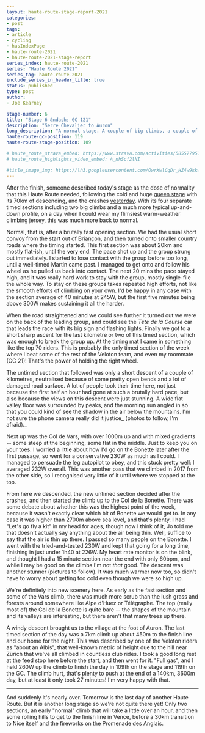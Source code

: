 ```yaml
---
layout: haute-route-stage-report-2021
categories:
- post
tags:
- article
- cycling
- hasIndexPage
- haute-route-2021
- haute-route-2021-stage-report
series_index: haute-route-2021
series: "Haute Route 2021"
series_tag: haute-route-2021
include_series_in_header_title: true
status: published
type: post
author:
- Joe Kearney

stage-number: 6
title: "Stage 6 &ndash; GC 121"
description: "Serre Chevalier to Auron"
long_description: "A normal stage. A couple of big climbs, a couple of small ones and some fast riding on the flat."
haute-route-gc-position: 119
haute-route-stage-position: 109

# haute_route_strava_embed: https://www.strava.com/activities/5855779511/embed/2b8d7e7417a94b4befb54f38b72df0d4b7db89bc
# haute_route_highlights_video_embed: A_nhScf2lNI

#title_image_img: https://lh3.googleusercontent.com/OwrXwlCqDr_HZ4w9kkw6RF0tiRyChtNTL_z1ESwAVF11m9n6VQGi6-wn054tPEcx0XSmD3EDXcT8Wo1ZWBXZcJSOTGzI7Ut2C4-vPuwR2oWRAish0JsxNDQvRnHWw8kM1yfnD13pjz8=w960-h540
---
```


After the finish, someone described today's stage as the dose of normality that this Haute Route needed, following the cold and huge [queen stage](/posts/hra-2021-stage-3) with its 70km of descending, and the crashes [yesterday](/posts/hra-2021-stage-5). With its four separate timed sections including two big climbs and a much more typical up-and-down profile, on a day when I could wear my flimsiest warm-weather climbing jersey, this was much more back to normal.

Normal, that is, after a brutally fast opening section. We had the usual short convoy from the start out of Briançon, and then turned onto smaller country roads where the timing started. This first section was about 20km and mostly flat-ish, until the very end. The pace shot up and the group strung out immediately. I started to lose contact with the group before too long, until a well-timed Martin came past. I managed to get onto and follow his wheel as he pulled us back into contact. The next 20 mins the pace stayed high, and it was really hard work to stay with the group, mostly single-file the whole way. To stay on these groups takes repeated high efforts, not like the smooth efforts of climbing on your own. I'd be happy in any case with the section average of 40 minutes at 245W, but the first five minutes being above 300W makes sustaining it all the harder.

When the road straightened and we could see further it turned out we were on the back of the leading group, and could see the _Tëte de la Course_ car that leads the race with its big sign and flashing lights. Finally we got to a short sharp ascent for the last kilometre or two of this timed section, which was enough to break the group up. At the timing mat I came in something like the top 70 riders. This is probably the only timed section of the week where I beat some of the rest of the Veloton team, and even my roommate (GC 21)! That's the power of holding the right wheel.

The untimed section that followed was only a short descent of a couple of kilometres, neutralised because of some pretty open bends and a lot of damaged road surface. A lot of people took their time here, not just because the first half an hour had gone at such a brutally hard pace, but also because the views on this descent were just stunning. A wide flat valley floor was surrounded by peaks, and the morning sun angled in so that you could kind of see the shadow in the air below the mountains. I'm not sure the phone camera really did it justice_ (photos to follow, I'm afraid)._

Next up was the Col de Vars, with over 1000m up and with mixed gradients -- some steep at the beginning, some flat in the middle. Just to keep you on your toes. I worried a little about how I'd go on the Bonette later after the first passage, so went for a conservative 230W as much as I could. I managed to persuade the leg autopilot to obey, and this stuck pretty well: I averaged 232W overall. This was another pass that we climbed in 2017 from the other side, so I recognised very little of it until where we stopped at the top.

From here we descended, the new untimed section decided after the crashes, and then started the climb up to the Col de la Bonette. There was some debate about whether this was the highest point of the week, because it wasn't exactly clear which bit of Bonette we would get to. In any case it was higher than 2700m above sea level, and that's plenty. I had "Let's go fly a kit" in my head for ages, though now I think of it, Jo told me that doesn't actually say anything about the air being thin. Well, suffice to say that the air is thin up there. I passed so many people on the Bonette. I went with the tried-and-tested 230W and kept that going for a long time, finishing in just under 1h40 at 226W. My heart rate monitor is on the blink, and thought I had a 15 minute section near the end with only 60bpm, and while I may be good on the climbs I'm not _that_ good. The descent was another stunner (pictures to follow). It was much warmer now too, so didn't have to worry about getting too cold even though we were so high up.

We're definitely into new scenery here. As early as the fast section and some of the Vars climb, there was much more scrub than the lush grass and forests around somewhere like Alpe d'Huez or Télégraphe. The top (really most of) the Col de la Bonette is quite bare -- the shapes of the mountain and its valleys are interesting, but there aren't that many trees up there.

A windy descent brought us to the village at the foot of Auron. The last timed section of the day was a 7km climb up about 450m to the finish line and our home for the night. This was described by one of the Veloton riders as "about an Albis", that well-known metric of height due to the hill near Zürich that we've all climbed in countless club rides. I took a good long rest at the feed stop here before the start, and then went for it. "Full gas", and I held 260W up the climb to finish the day in 109th on the stage and 119th on the GC. The climb hurt, that's plenty to push at the end of a 140km, 3600m day, but at least it only took 27 minutes! I'm very happy with that.

***

And suddenly it's nearly over. Tomorrow is the last day of another Haute Route. But it is another long stage so we're not quite there yet! Only two sections, an early "normal" climb that will take a little over an hour, and then some rolling hills to get to the finish line in Vence, before a 30km transition to Nice itself and the fireworks on the Promenade des Anglais.
